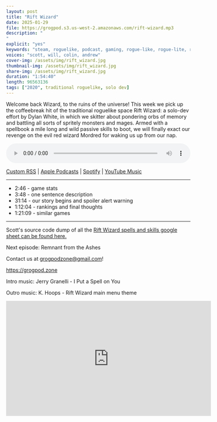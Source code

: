 ```yaml
---
layout: post
title: "Rift Wizard"
date: 2025-01-29
file: https://grogpod.s3.us-west-2.amazonaws.com/rift-wizard.mp3
description: "
"
explicit: "yes" 
keywords: "steam, roguelike, podcast, gaming, rogue-like, rogue-lite, roguelite"
voices: "scott, will, colin, andrew"
cover-img: /assets/img/rift_wizard.jpg
thumbnail-img: /assets/img/rift_wizard.jpg
share-img: /assets/img/rift_wizard.jpg
duration: "1:54:40"
length: 96563136 
tags: ["2020", traditional roguelike, solo dev]
---
```


Welcome back Wizard, to the ruins of the universe! This week we pick up the coffeebreak hit of the traditional roguelike space Rift Wizard: a solo-dev effort by Dylan White, in which we skitter about pondering orbs of memory and battling all sorts of spritely monsters and mages. Armed with a spellbook a mile long and wild passive skills to boot, we will finally exact our revenge on the evil red wizard Mordred for waking us up from our nap.

<div class="container">
  <audio controls style="width: 100%;">
    <source src="https://grogpod.s3.us-west-2.amazonaws.com/rift-wizard.mp3" type="audio/mpeg">
  </audio>
</div>

[Custom RSS](https://grogpod.zone/feed.xml) | [Apple Podcasts](https://podcasts.apple.com/us/podcast/grogpod/id1650474911) | [Spotify](https://open.spotify.com/show/655SEhPUWIC77oO3hILe0b) | [YouTube Music](https://music.youtube.com/playlist?list=PL-ShOmyMvd4jYFChE6tgj0JYG8RKK4xe0) 

---
* 2:46 - game stats
* 3:48 - one sentence description
* 31:14 - our story begins and spoiler alert warning
* 1:12:04 - rankings and final thoughts
* 1:21:09 - similar games

---

Scott's source code dump of all the [Rift Wizard spells and skills google sheet can be found here.](https://docs.google.com/spreadsheets/d/138efPbH7AgsARwiemFfd1euvw9f-m8E1g1F4KFHgDLc/edit?gid=2025145576#gid=2025145576)

Next episode: Remnant from the Ashes

Contact us at grogpodzone@gmail.com!

https://grogpod.zone

Intro music: Jerry Granelli - I Put a Spell on You

Outro music: K. Hoops - Rift Wizard main menu theme

<div class="embed-responsive embed-responsive-16by9">
<iframe width="560" height="315" src="https://www.youtube.com/embed/xxxxxxxxx" title="YouTube video player" frameborder="0" allow="accelerometer; autoplay; clipboard-write; encrypted-media; gyroscope; picture-in-picture" allowfullscreen></iframe>
</div>

